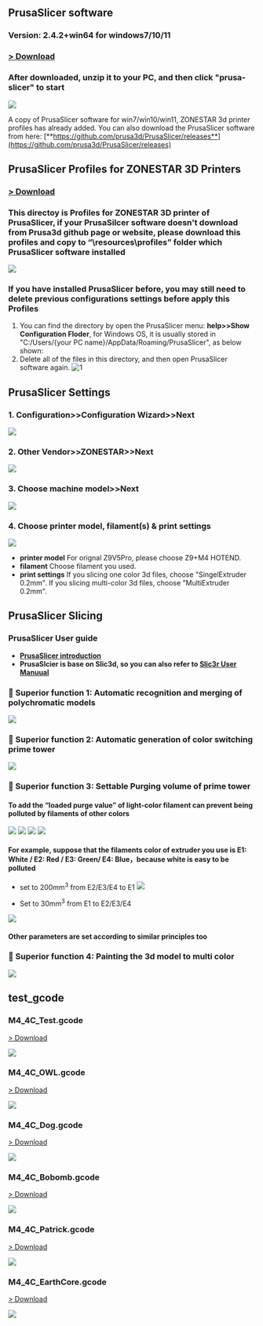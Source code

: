 ## PrusaSlicer software

### Version: 2.4.2+win64 for windows7/10/11

### [> Download](https://downgit.github.io/#/home?url=https://github.com/ZONESTAR3D/Slicing-Guide/tree/master/PrusaSlicer/PrusaSlicer-2.4.2%2Bwin64)

### After downloaded, unzip it to your PC, and then click "prusa-slicer" to start

![](./picture/0.png)

>  
A copy of PrusaSlicer software for win7/win10/win11, ZONESTAR 3d printer profiles has already added.
You can also download the PrusaSlicer software from here:
[**https://github.com/prusa3d/PrusaSlicer/releases**](https://github.com/prusa3d/PrusaSlicer/releases)

## PrusaSlicer Profiles for ZONESTAR 3D Printers

### [> Download](https://downgit.github.io/#/home?url=https://github.com/ZONESTAR3D/Slicing-Guide/tree/master/PrusaSlicer/Profiles)

### This directoy is Profiles for ZONESTAR 3D printer of PrusaSlicer, if your PrusaSilcer software doesn't download from Prusa3d github page or website, please download this profiles and copy to “\resources\profiles” folder which PrusaSlicer software installed

![](./picture/1.png)

### If you have installed PrusaSlicer before, you may still need to delete previous configurations settings before apply this Profiles

1. You can find the directory by open the PrusaSlicer menu: **help>>Show Configuration Floder**, for Windows OS, it is usually stored in "C:/Users/{your PC name}/AppData/Roaming/PrusaSlicer", as below shown:
2. Delete all of the files in this directory, and then open PrusaSlicer software again.
![1](./picture/2.png)

## PrusaSlicer Settings

### 1. Configuration>>Configuration Wizard>>Next

![](./picture/settings1.png)

### 2. Other Vendor>>ZONESTAR>>Next

![](./picture/settings2.png)

### 3. Choose machine model>>Next

![](./picture/settings3.png)

### 4. Choose printer model, filament(s) & print settings

![](./picture/settings4.png)  

- **printer model** For orignal Z9V5Pro, please choose Z9+M4 HOTEND.  
- **filament** Choose filament you used.
- **print settings** If you slicing one color 3d files, choose "SingelExtruder 0.2mm". If you slicing multi-color 3d files, choose "MultiExtruder 0.2mm".  

## PrusaSlicer Slicing

### PrusaSlicer User guide

- **[PrusaSlicer introduction](https://www.prusa3d.com/page/prusaslicer_424/)**
- **PrusaSlcier is base on Slic3d, so you can also refer to [Slic3r User Manuual](https://manual.slic3r.org/)**

### :star2: Superior function 1: Automatic recognition and merging of polychromatic models 

![](./picture/slicing1.png)

### :star2: Superior function 2: Automatic generation of color switching prime tower

![](./picture/slicing2.png)

### :star2:  Superior function 3: Settable Purging volume of prime tower

#### To add the “loaded purge value” of light-color filament can prevent being polluted by filaments of other colors

![](./picture/slicing4.png)
![](./picture/slicing5.png)
![](./picture/slicing6.png)
![](./picture/slicing7.png)

#### For example, suppose that the filaments color of extruder  you use is E1: White / E2: Red / E3: Green/ E4: Blue，because white is easy to be polluted

- set to 200mm<sup>3</sup> from E2/E3/E4 to E1
![](./picture/slicing8.png)

- Set to 30mm<sup>3</sup> from E1 to E2/E3/E4  

![](./picture/licing9.png)

#### Other parameters are set according to similar principles too

### :star2: Superior function 4: Painting the 3d model to multi color

![](./picture/slicing3.png)

## test_gcode
### M4_4C_Test.gcode 
[> Download](https://downgit.github.io/#/home?url=https://github.com/ZONESTAR3D/Slicing-Guide/tree/master/PrusaSlicer/test_gcode/M4_4C_test.gcode)

![](./test_gcode/M4_4C_test.png)

### M4_4C_OWL.gcode 
[> Download](https://downgit.github.io/#/home?url=https://github.com/ZONESTAR3D/Slicing-Guide/tree/master/PrusaSlicer/test_gcode/M4_4C_OWL.gcode)

![](./test_gcode/M4_4C_OWL.png)

### M4_4C_Dog.gcode 
[> Download](https://downgit.github.io/#/home?url=https://github.com/ZONESTAR3D/Slicing-Guide/tree/master/PrusaSlicer/test_gcode/M4_4C_Dog.gcode)

![](./test_gcode/M4_4C_Dog.png)

### M4_4C_Bobomb.gcode 
[> Download](https://downgit.github.io/#/home?url=https://github.com/ZONESTAR3D/Slicing-Guide/tree/master/PrusaSlicer/test_gcode/M4_4C_Bobomb.gcode)

![](./test_gcode/M4_4C_Bobomb.png)

### M4_4C_Patrick.gcode 
[> Download](https://downgit.github.io/#/home?url=https://github.com/ZONESTAR3D/Slicing-Guide/tree/master/PrusaSlicer/test_gcode/M4_4C_Patrick.gcode)

![](./test_gcode/M4_4C_Patrick.png)

### M4_4C_EarthCore.gcode 
[> Download](https://downgit.github.io/#/home?url=https://github.com/ZONESTAR3D/Slicing-Guide/tree/master/PrusaSlicer/test_gcode/M4_4C_EarthCore.gcode)

![](./test_gcode/M4_4C_EarthCore.png)
